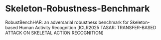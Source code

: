 # Skeleton-Robustness-Benchmark
RobustBenchHAR: an adversarial robustness benchmark for Skeleton-based Human Activity Recognition [ICLR2025 TASAR: TRANSFER-BASED ATTACK ON SKELETAL ACTION RECOGNITION]
